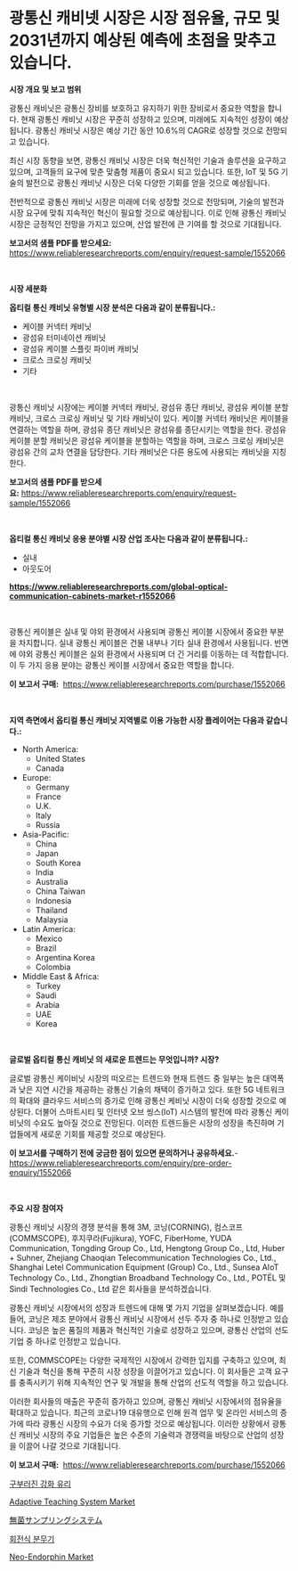 <p><h1>광통신 캐비넷 시장은 시장 점유율, 규모 및 2031년까지 예상된 예측에 초점을 맞추고 있습니다.</h1></p><p><strong>시장 개요 및 보고 범위</strong></p>
<p><p>광통신 캐비닛은 광통신 장비를 보호하고 유지하기 위한 장비로서 중요한 역할을 합니다. 현재 광통신 캐비닛 시장은 꾸준히 성장하고 있으며, 미래에도 지속적인 성장이 예상됩니다. 광통신 캐비닛 시장은 예상 기간 동안 10.6%의 CAGR로 성장할 것으로 전망되고 있습니다.</p><p>최신 시장 동향을 보면, 광통신 캐비닛 시장은 더욱 혁신적인 기술과 솔루션을 요구하고 있으며, 고객들의 요구에 맞춘 맞춤형 제품이 중요시 되고 있습니다. 또한, IoT 및 5G 기술의 발전으로 광통신 캐비닛 시장은 더욱 다양한 기회를 얻을 것으로 예상됩니다.</p><p>전반적으로 광통신 캐비닛 시장은 미래에 더욱 성장할 것으로 전망되며, 기술의 발전과 시장 요구에 맞춰 지속적인 혁신이 필요할 것으로 예상됩니다. 이로 인해 광통신 캐비닛 시장은 긍정적인 전망을 가지고 있으며, 산업 발전에 큰 기여를 할 것으로 기대됩니다.</p></p>
<p><strong>보고서의 샘플 PDF를 받으세요:</strong> <a href="https://www.reliableresearchreports.com/enquiry/request-sample/1552066">https://www.reliableresearchreports.com/enquiry/request-sample/1552066</a></p>
<p>&nbsp;</p>
<p><strong>시장 세분화</strong></p>
<p><strong>옵티컬 통신 캐비닛 유형별 시장 분석은 다음과 같이 분류됩니다.:</strong></p>
<p><ul><li>케이블 커넥터 캐비닛</li><li>광섬유 터미네이션 캐비닛</li><li>광섬유 케이블 스플릿 파이버 캐비닛</li><li>크로스 크로싱 캐비닛</li><li>기타</li></ul></p>
<p>&nbsp;</p>
<p><p>광통신 캐비닛 시장에는 케이블 커넥터 캐비닛, 광섬유 종단 캐비닛, 광섬유 케이블 분할 캐비닛, 크로스 크로싱 캐비닛 및 기타 캐비닛이 있다. 케이블 커넥터 캐비닛은 케이블을 연결하는 역할을 하며, 광섬유 종단 캐비닛은 광섬유를 종단시키는 역할을 한다. 광섬유 케이블 분할 캐비닛은 광섬유 케이블을 분할하는 역할을 하며, 크로스 크로싱 캐비닛은 광섬유 간의 교차 연결을 담당한다. 기타 캐비닛은 다른 용도에 사용되는 캐비닛을 지칭한다.</p></p>
<p><strong>보고서의 샘플 PDF를 받으세요:</strong>&nbsp;<a href="https://www.reliableresearchreports.com/enquiry/request-sample/1552066">https://www.reliableresearchreports.com/enquiry/request-sample/1552066</a></p>
<p>&nbsp;</p>
<p><strong> 옵티컬 통신 캐비닛 응용 분야별 시장 산업 조사는 다음과 같이 분류됩니다.:</strong></p>
<p><ul><li>실내</li><li>아웃도어</li></ul></p>
<p><strong><a href="https://www.reliableresearchreports.com/global-optical-communication-cabinets-market-r1552066">https://www.reliableresearchreports.com/global-optical-communication-cabinets-market-r1552066</a></strong></p>
<p>&nbsp;</p>
<p><p>광통신 케이블은 실내 및 야외 환경에서 사용되며 광통신 케이블 시장에서 중요한 부분을 차지합니다. 실내 광통신 케이블은 건물 내부나 기타 실내 환경에서 사용됩니다. 반면에 야외 광통신 케이블은 실외 환경에서 사용되며 더 긴 거리를 이동하는 데 적합합니다. 이 두 가지 응용 분야는 광통신 케이블 시장에서 중요한 역할을 합니다.</p></p>
<p><strong>이 보고서 구매:</strong>&nbsp; <a href="https://www.reliableresearchreports.com/purchase/1552066">https://www.reliableresearchreports.com/purchase/1552066</a></p>
<p>&nbsp;</p>
<p><strong>지역 측면에서 옵티컬 통신 캐비닛 지역별로 이용 가능한 시장 플레이어는 다음과 같습니다.:</strong></p>
<p><ul>
    <li>
        North America:
        <ul>
            <li>United States</li>
            <li>Canada</li>
        </ul>
    </li>
    <li>
        Europe:
        <ul>
            <li>Germany</li>
            <li>France</li>
            <li>U.K.</li>
            <li>Italy</li>
            <li>Russia</li>
        </ul>
    </li>
    <li>
        Asia-Pacific:
        <ul>
            <li>China</li>
            <li>Japan</li>
            <li>South Korea</li>
            <li>India</li>
            <li>Australia</li>
            <li>China Taiwan</li>
            <li>Indonesia</li>
            <li>Thailand</li>
            <li>Malaysia</li>
        </ul>
    </li>
    <li>
        Latin America:
        <ul>
            <li>Mexico</li>
            <li>Brazil</li>
            <li>Argentina Korea</li>
            <li>Colombia</li>
        </ul>
    </li>
    <li>
        Middle East & Africa:
        <ul>
            <li>Turkey</li>
            <li>Saudi</li>
            <li>Arabia</li>
            <li>UAE</li>
            <li>Korea</li>
        </ul>
    </li>
    </ul></p>
<p>&nbsp;</p>
<p><strong>글로벌 옵티컬 통신 캐비닛 의 새로운 트렌드는 무엇입니까? 시장?</strong></p>
<p><p>글로벌 광통신 케이비닛 시장의 떠오르는 트렌드와 현재 트렌드 중 일부는 높은 대역폭과 낮은 지연 시간을 제공하는 광통신 기술의 채택이 증가하고 있다. 또한 5G 네트워크의 확대와 클라우드 서비스의 증가로 인해 광통신 케비닛 시장이 더욱 성장할 것으로 예상된다. 더불어 스마트시티 및 인터넷 오브 씽스(IoT) 시스템의 발전에 따라 광통신 케이비닛의 수요도 높아질 것으로 전망된다. 이러한 트렌드들은 시장의 성장을 촉진하며 기업들에게 새로운 기회를 제공할 것으로 예상된다.</p></p>
<p><strong>이 보고서를 구매하기 전에 궁금한 점이 있으면 문의하거나 공유하세요.</strong>- <a href="https://www.reliableresearchreports.com/enquiry/pre-order-enquiry/1552066">https://www.reliableresearchreports.com/enquiry/pre-order-enquiry/1552066</a></p>
<p>&nbsp;</p>
<p><strong>주요 시장 참여자</strong></p>
<p><p>광통신 캐비닛 시장의 경쟁 분석을 통해 3M, 코닝(CORNING), 컴스코프(COMMSCOPE), 후지쿠라(Fujikura), YOFC, FiberHome, YUDA Communication, Tongding Group Co., Ltd, Hengtong Group Co., Ltd, Huber + Suhner, Zhejiang Chaoqian Telecommunication Technologies Co., Ltd., Shanghai Letel Communication Equipment (Group) Co., Ltd., Sunsea AIoT Technology Co., Ltd., Zhongtian Broadband Technology Co., Ltd., POTËL 및 Sindi Technologies Co., Ltd 같은 회사들을 분석하겠습니다.</p><p>광통신 캐비닛 시장에서의 성장과 트렌드에 대해 몇 가지 기업을 살펴보겠습니다. 예를 들어, 코닝은 제조 분야에서 광통신 캐비닛 시장에서 선두 주자 중 하나로 인정받고 있습니다. 코닝은 높은 품질의 제품과 혁신적인 기술로 성장하고 있으며, 광통신 산업의 선도 기업 중 하나로 인정받고 있습니다.</p><p>또한, COMMSCOPE는 다양한 국제적인 시장에서 강력한 입지를 구축하고 있으며, 최신 기술과 혁신을 통해 꾸준히 시장 성장을 이끌어가고 있습니다. 이 회사들은 고객 요구를 충족시키기 위해 지속적인 연구 및 개발을 통해 산업의 선도적 역할을 하고 있습니다.</p><p>이러한 회사들의 매출은 꾸준히 증가하고 있으며, 광통신 캐비닛 시장에서의 점유율을 확대하고 있습니다. 최근의 코로나19 대유행으로 인해 원격 업무 및 온라인 서비스의 증가에 따라 광통신 시장의 수요가 더욱 증가할 것으로 예상됩니다. 이러한 상황에서 광통신 캐비닛 시장의 주요 기업들은 높은 수준의 기술력과 경쟁력을 바탕으로 산업의 성장을 이끌어 나갈 것으로 기대됩니다.</p></p>
<p><strong>이 보고서 구매:</strong>&nbsp;&nbsp;<a href="https://www.reliableresearchreports.com/purchase/1552066">https://www.reliableresearchreports.com/purchase/1552066</a></p>
<p><p><a href="https://medium.com/@carmellalang1/%EA%B0%95%ED%99%94%EB%90%9C-%EC%96%87%EC%9D%80-%EC%9C%A0%EB%A6%AC-%EC%8B%9C%EC%9E%A5%EC%9D%80-%EC%8B%9C%EC%9E%A5-%EC%A0%90%EC%9C%A0%EC%9C%A8-%EA%B7%9C%EB%AA%A8-%EB%B0%8F-2031%EB%85%84%EA%B9%8C%EC%A7%80%EC%9D%98-%EC%98%88%EC%B8%A1%EC%9D%84-%EC%A4%91%EC%A0%90%EC%9C%BC%EB%A1%9C-%EB%91%90%EA%B3%A0-%EC%9E%88%EC%8A%B5%EB%8B%88%EB%8B%A4-07a60fe0178f">구부러진 강화 유리</a></p><p><a href="https://github.com/dringals/Market-Research-Report-List-4/blob/main/adaptive-teaching-system-market.md">Adaptive Teaching System Market</a></p><p><a href="https://github.com/laurenreichert/Market-Research-Report-List-1/blob/main/440508694713.md">無菌サンプリングシステム</a></p><p><a href="https://github.com/valroy852/Market-Research-Report-List-1/blob/main/408792086356.md">회전식 분무기</a></p><p><a href="https://github.com/lbird53714/Market-Research-Report-List-4/blob/main/neo-endorphin-market.md">Neo-Endorphin Market</a></p></p>